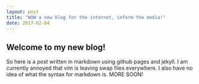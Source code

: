 ```yaml
---
layout: post
title: "WOW a new blog for the internet, inform the media!"
date: 2017-02-04
---
```


Welcome to my new blog!
-----------------------

So here is a post written in markdown using github pages and jekyll. I am currently annoyed that vim is leaving swap files everywhere. I also have no idea of what the syntax for markdown is. MORE SOON!
